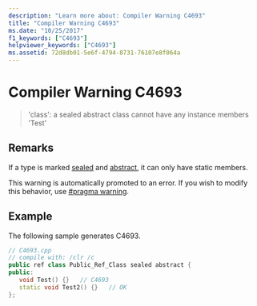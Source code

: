 ```yaml
---
description: "Learn more about: Compiler Warning C4693"
title: "Compiler Warning C4693"
ms.date: "10/25/2017"
f1_keywords: ["C4693"]
helpviewer_keywords: ["C4693"]
ms.assetid: 72d8db01-5e6f-4794-8731-76107e8f064a
---
```

# Compiler Warning C4693

> 'class': a sealed abstract class cannot have any instance members 'Test'

## Remarks

If a type is marked [sealed](../../extensions/sealed-cpp-component-extensions.md) and [abstract](../../extensions/abstract-cpp-component-extensions.md), it can only have static members.

This warning is automatically promoted to an error. If you wish to modify this behavior, use [#pragma warning](../../preprocessor/warning.md).

## Example

The following sample generates C4693.

```cpp
// C4693.cpp
// compile with: /clr /c
public ref class Public_Ref_Class sealed abstract {
public:
   void Test() {}   // C4693
   static void Test2() {}   // OK
};
```
